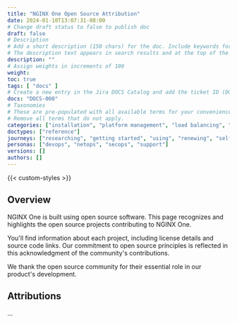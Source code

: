 ```yaml
---
title: "NGINX One Open Source Attribution"
date: 2024-01-10T13:07:31-08:00
# Change draft status to false to publish doc
draft: false
# Description
# Add a short description (150 chars) for the doc. Include keywords for SEO. 
# The description text appears in search results and at the top of the doc.
description: ""
# Assign weights in increments of 100
weight: 
toc: true
tags: [ "docs" ]
# Create a new entry in the Jira DOCS Catalog and add the ticket ID (DOCS-<number>) below
docs: "DOCS-000"
# Taxonomies
# These are pre-populated with all available terms for your convenience.
# Remove all terms that do not apply.
categories: ["installation", "platform management", "load balancing", "api management", "service mesh", "security", "analytics"]
doctypes: ["reference"]
journeys: ["researching", "getting started", "using", "renewing", "self service"]
personas: ["devops", "netops", "secops", "support"]
versions: []
authors: []
---
```


{{< custom-styles >}}

## Overview

NGINX One is built using open source software. This page recognizes and highlights the open source projects contributing to NGINX One.

You'll find information about each project, including license details and source code links. Our commitment to open source principles is reflected in this acknowledgment of the community's contributions.

We thank the open source community for their essential role in our product's development.

## Attributions

...